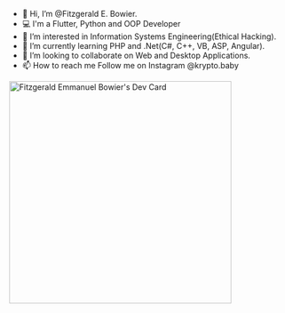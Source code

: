 - 👋 Hi, I’m @Fitzgerald E. Bowier.
- 💻 I'm a Flutter, Python and OOP Developer
- 👀 I’m interested in Information Systems Engineering(Ethical Hacking).
- 🌱 I’m currently learning PHP and .Net(C#, C++, VB, ASP, Angular).
- 💞️ I’m looking to collaborate on Web and Desktop Applications.
- 📫 How to reach me Follow me on Instagram @krypto.baby

<!---
Marvel-Technologies/Marvel-Technologies is a ✨ special ✨ repository because its `README.md` (this file) appears on your GitHub profile.
You can click the Preview link to take a look at your changes.
--->

<a href="https://app.daily.dev/Uncle_Kali"><img src="https://api.daily.dev/devcards/d8cd20a009e14313b0101a3ff086d36a.png?r=i2f" width="400" alt="Fitzgerald Emmanuel Bowier's Dev Card"/></a>
